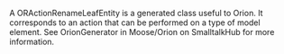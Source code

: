 A ORActionRenameLeafEntity is a generated class useful to Orion. It corresponds to an action that can be performed on a type of model element. See OrionGenerator in Moose/Orion on SmalltalkHub for more information.
